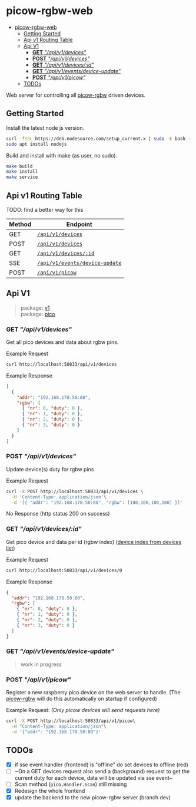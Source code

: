 # picow-rgbw-web

<!--toc:start-->
- [picow-rgbw-web](#picow-rgbw-web)
  - [Getting Started](#getting-started)
  - [Api v1 Routing Table](#api-v1-routing-table)
  - [Api V1](#api-v1)
    - [**GET** _"/api/v1/devices"_](#get-apiv1devices)
    - [**POST** _"/api/v1/devices"_](#post-apiv1devices)
    - [**GET** _"/api/v1/devices/:id"_](#get-apiv1devicesid)
    - [**GET** _"/api/v1/events/device-update"_](#get-apiv1eventsdevice-update)
    - [**POST** _"/api/v1/picow"_](#post-apiv1picow)
  - [TODOs](#todos)
<!--toc:end-->

Web server for controlling all [picow-rgbw](https://github.com/knackwurstking/picow-rgbw.git) driven devices.

## Getting Started

Install the latest node js version.

```bash
curl -fsSL https://deb.nodesource.com/setup_current.x | sudo -E bash -
sudo apt install nodejs
```

Build and install with make (as user, no sudo).

```bash
make build
make install
make service
```

## Api v1 Routing Table

TODO: find a better way for this

| Method | Endpoint                                                        |
| ------ | --------------------------------------------------------------- |
| GET    | [`/api/v1/devices`](#get-apiv1devices)                          |
| POST   | [`/api/v1/devices`](#post-apiv1devices)                         |
| GET    | [`/api/v1/devices/:id`](#get-apiv1devicesid)                    |
| SSE    | [`/api/v1/events/device-update`](#get-apiv1eventsdevice-update) |
| POST   | [`/api/v1/picow`](#post-apiv1picow)                             |

## Api V1

> package: [v1](internal/api/v1)  
> package: [pico](internal/api/v1/pico)

### **GET** _"/api/v1/devices"_

Get all pico devices and data about rgbw pins.

Example Request

```bash
curl http://localhost:50833/api/v1/devices
```

Example Response

<a id="devices-list"></a>

```json
[
  {
    "addr": "192.168.178.50:80",
    "rgbw": [
      { "nr": 0, "duty": 0 },
      { "nr": 1, "duty": 0 },
      { "nr": 2, "duty": 0 },
      { "nr": 3, "duty": 0 }
    ]
  }
]
```

### **POST** _"/api/v1/devices"_

Update device(s) duty for rgbw pins

Example Request

```bash
curl -X POST http://localhost:50833/api/v1/devices \
  -H 'Content-Type: application/json'\
  -d '[{ "addr": "192.168.178.50:80", "rgbw": [100,100,100,100] }]'
```

No Response (http status 200 on success)

### **GET** _"/api/v1/devices/:id"_

Get pico device and data per id (rgbw index)
([device index from devices list](#devices-list))

Example Request

```bash
curl http://localhost:50833/api/v1/devices/0
```

Example Response

```json
{
  "addr": "192.168.178.50:80",
  "rgbw": [
    { "nr": 0, "duty": 0 },
    { "nr": 1, "duty": 0 },
    { "nr": 2, "duty": 0 },
    { "nr": 3, "duty": 0 }
  ]
}
```

### **GET** _"/api/v1/events/device-update"_

> work in progress

### **POST** _"/api/v1/picow"_

Register a new raspberry pico device on the web server to handle.
(The [picow-rgbw](https://github.com/knackwurstking/picow-rgbw.git) will do
this automatically on startup if configured)

Example Request: _(Only picow devices will send requests here)_

```bash
curl -X POST http://localhost:50833/api/v1/picow\
  -H "Content-Type: application/json"\
  -d '{"addr": "192.168.178.50:80"}'
```

## TODOs

- [x] if sse event handler (frontend) is "offline" do set devices to offline (red)
- [ ] ~On a GET devices request also send a (background) request to get the
      current duty for each device, data will be updated via sse event~
- [ ] Scan method (`pico.Handler.Scan`) still missing
- [x] Redesign the whole frontend
- [x] update the backend to the new picow-rgbw server (branch dev)
